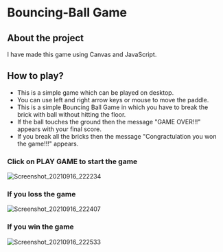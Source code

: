 # Bouncing-Ball Game
## About the project
I have made this game using Canvas and JavaScript.

## How to play?
* This is a simple game which can be played on desktop.
* You can use left and right arrow keys or mouse to move the paddle.
* This is a simple Bouncing Ball Game in which you have to break the brick with ball without hitting the floor.
* If the ball touches the ground then the message "GAME OVER!!!" appears with your final score.
* If you break all the bricks then the message "Congractulation you won the game!!!" appears.

### Click on PLAY GAME to start the game
![Screenshot_20210916_222234](https://user-images.githubusercontent.com/83106116/133654153-f7dc9b89-1811-400f-89c8-0f91ea5d27da.png)

### If you loss the game
![Screenshot_20210916_222407](https://user-images.githubusercontent.com/83106116/133654055-9eb5b82f-bd4c-4a15-8f6c-f68683159d1d.png)

### If you win the game  
![Screenshot_20210916_222533](https://user-images.githubusercontent.com/83106116/133653746-9fda3857-3492-4d52-ad30-abb9af172d5b.png)
